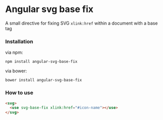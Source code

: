 # Angular svg base fix

A small directive for fixing SVG ``xlink:href`` within a document with a base tag

### Installation

via npm:

```
npm install angular-svg-base-fix
```

via bower:

```
bower install angular-svg-base-fix
```

### How to use

```html
<svg>
  <use svg-base-fix xlink:href="#icon-name"></use>
</svg>
```
